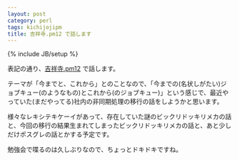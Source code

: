 ```yaml
---
layout: post
category: perl
tags: kichijojipm
title: 吉祥寺.pm12 で話します
---
```

{% include JB/setup %}

表記の通り、[吉祥寺.pm12](https://kichijojipm.connpass.com/event/64456/) で話します。

テーマが「今までと、これから」とのことなので、「今までの(名状しがたい)ジョブキュー(のようなもの)とこれから(のジョブキュー)」という感じで、最近やっていた(まだやってる)社内の非同期処理の移行の話をしようかと思います。

様々なレキシテキケーイがあって、存在していた謎のビックリドッキリメカの話と、今回の移行の結果生まれてしまったビックリドッキリメカの話と、あと少しだけポスグレの話とかする予定です。

勉強会で喋るのは久しぶりなので、ちょっとドキドキですね。
